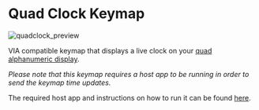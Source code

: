 # Quad Clock Keymap

![quadclock_preview](https://user-images.githubusercontent.com/2514771/144528532-35243848-8512-4166-b27b-37905080ed42.jpg)

VIA compatible keymap that displays a live clock on your [quad alphanumeric display](https://www.adafruit.com/product/1911).

_Please note that this keymap requires a host app to be running in order to send the keymap time updates._

The required host app and instructions on how to run it can be found [here](/hosts/quadclock-host).
